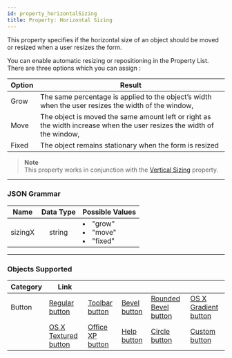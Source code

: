 ```yaml
---
id: property_horizontalSizing
title: Property: Horizontal Sizing
---
```



This property specifies if the horizontal size of an object should be moved or resized when a user resizes the form.

You can enable automatic resizing or repositioning in the Property List. There are three options which you can assign :

|Option|	Result|
|---|---|
|Grow|The same percentage is applied to the object’s width when the user resizes the width of the window, 
|Move|The object is moved the same amount left or right as the width increase when the user resizes the width of the window, 
|Fixed|The object remains stationary when the form is resized

>**Note** <br>
This property works in conjunction with the [Vertical Sizing](property_verticalSizing) property.


<hr>


### JSON Grammar

|Name|Data Type|Possible Values|
|:---:|:---:|---|
|sizingX|string |<li>"grow"<li>"move"<li>"fixed"|


<hr>

### Objects Supported

|Category|Link| | | | | 
|---|---|---|---|---|---|
|Button|[Regular button](../Buttons/button_overview.md#regular)|[Toolbar button](../Buttons/button_overview.md#toolbar)|[Bevel button](../Buttons/button_overview.md#bevel)|[Rounded Bevel button](../Buttons/button_overview.md#Rounded-bevel)|[OS X Gradient button](../Buttons/button_overview.md#os-x-gradient)|
||[OS X Textured button](../Buttons/button_overview.md#os-x-textured)|[Office XP button](../Buttons/button_overview.md#office-XP)|[Help button](../Buttons/button_overview.md#help)|[Circle button](../Buttons/button_overview.md#circle)|[Custom button](../Buttons/button_overview.md#custom)| 



